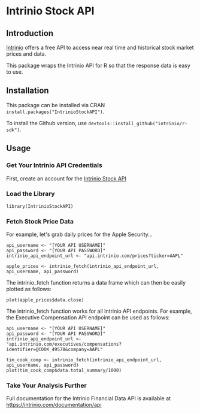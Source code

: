 # Intrinio Stock API #

## Introduction

[Intrinio](https://intrinio.com/) offers a free API to access near real time and historical stock market prices and data. 

This package wraps the Intrinio API for R so that the response data is easy to use.

## Installation

This package can be installed via CRAN `install.packages("IntrinioStockAPI")`.

To install the Github version, use `devtools::install_github("intrinio/r-sdk")`.

## Usage

### Get Your Intrinio API Credentials

First, create an account for the [Intrinio Stock API](https://intrinio.com/)

### Load the Library

```{r}
library(IntrinioStockAPI)
```

### Fetch Stock Price Data

For example, let's grab daily prices for the Apple Security...

```{r}
api_username <- "[YOUR API USERNAME]"
api_password <- "[YOUR API PASSWORD]"
intrinio_api_endpoint_url <- "api.intrinio.com/prices?ticker=AAPL"

apple_prices <- intrinio_fetch(intrinio_api_endpoint_url, api_username, api_password)
```

The intrinio_fetch function returns a data frame which can then be easily plotted as follows:

```{r}
plot(apple_prices$data.close)
```

The intrinio_fetch function works for all Intrinio API endpoints. For example, the Executive Compensation API endpoint can be used as follows:

```{r}
api_username <- "[YOUR API USERNAME]"
api_password <- "[YOUR API PASSWORD]"
intrinio_api_endpoint_url <- "api.intrinio.com/executives/compensations?identifier=@COOK_49578&company=AAPL"

tim_cook_comp <- intrinio_fetch(intrinio_api_endpoint_url, api_username, api_password)
plot(tim_cook_comp$data.total_summary/1000)
```

### Take Your Analysis Further

Full documentation for the Intrinio Financial Data API is available at https://intrinio.com/documentation/api
